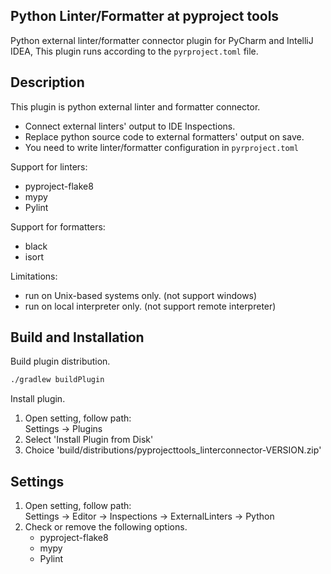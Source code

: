 Python Linter/Formatter at pyproject tools
----

Python external linter/formatter connector plugin for PyCharm and IntelliJ IDEA,
This plugin runs according to the `pyrproject.toml` file.

## Description

This plugin is python external linter and formatter connector.

- Connect external linters' output to IDE Inspections.
- Replace python source code to external formatters' output on save.
- You need to write linter/formatter configuration in `pyrproject.toml`

Support for linters:

- pyproject-flake8
- mypy
- Pylint

Support for formatters:

- black
- isort

Limitations:

- run on Unix-based systems only. (not support windows)
- run on local interpreter only. (not support remote interpreter)

## Build and Installation

Build plugin distribution.

```sh
./gradlew buildPlugin
```

Install plugin.

1. Open setting, follow path:  
   Settings -> Plugins
2. Select 'Install Plugin from Disk'
4. Choice 'build/distributions/pyprojecttools_linterconnector-VERSION.zip'

## Settings

1. Open setting, follow path:  
   Settings -> Editor -> Inspections -> ExternalLinters -> Python
2. Check or remove the following options.
   - pyproject-flake8
   - mypy
   - Pylint

